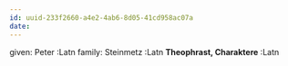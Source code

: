```yaml
---
id: uuid-233f2660-a4e2-4ab6-8d05-41cd958ac07a
date: 
---
```


given: Peter :Latn
family: Steinmetz :Latn
**Theophrast, Charaktere** :Latn